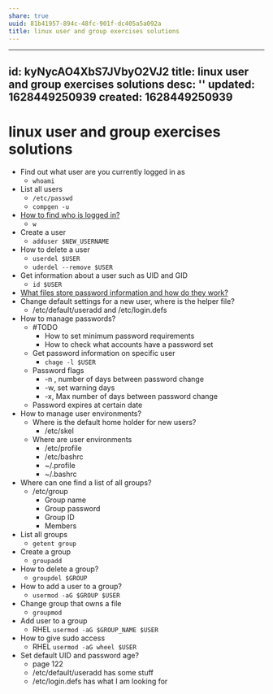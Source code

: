 ```yaml
---
share: true
uuid: 81b41957-894c-48fc-901f-dc405a5a092a
title: linux user and group exercises solutions
---
```

---
id: kyNycAO4XbS7JVbyO2VJ2
title: linux user and group exercises solutions
desc: ''
updated: 1628449250939
created: 1628449250939
---
# linux user and group exercises solutions
*   Find out what user are you currently logged in as
    *   `whoami`
*   List all users
    *   `/etc/passwd`
    *   `compgen -u`
*   [How to find who is logged in?](https://www.2daygeek.com/commands-to-find-check-list-identify-logged-in-users-in-linux/)
    *   `w`
*   Create a user
    *   `adduser $NEW_USERNAME`
*   How to delete a user
    *   `userdel $USER`
    *   `uderdel --remove $USER`
*   Get information about a user such as UID and GID
    *   `id $USER`
*   [What files store password information and how do they work?](/undefined)
*   Change default settings for a new user, where is the helper file?
    *   /etc/default/useradd and /etc/login.defs
*   How to manage passwords?
    *   #TODO
        *   How to set minimum password requirements
        *   How to check what accounts have a password set
    *   Get password information on specific user
        *   `chage -l $USER`
    *   Password flags
        *   \-n , number of days between password change
        *   \-w, set warning days
        *   \-x, Max number of days between password change
    *   Password expires at certain date
*   How to manage user environments?
    *   Where is the default home holder for new users?
        *   /etc/skel
    *   Where are user environments
        *   /etc/profile
        *   /etc/bashrc
        *   ~/.profile
        *   ~/.bashrc
*   Where can one find a list of all groups?
    *   /etc/group
        *   Group name
        *   Group password
        *   Group ID
        *   Members
*   List all groups
    *   `getent group`
*   Create a group
    *   `groupadd`
*   How to delete a group?
    *   `groupdel $GROUP`
*   How to add a user to a group?
    *   `usermod -aG $GROUP $USER`
*   Change group that owns a file
    *   `groupmod`
*   Add user to a group
    *   RHEL `usermod -aG $GROUP_NAME $USER`
*   How to give sudo access
    *   RHEL `usermod -aG wheel $USER`
*   Set default UID and password age?
    *   page 122
    *   /etc/default/useradd has some stuff
    *   /etc/login.defs has what I am looking for